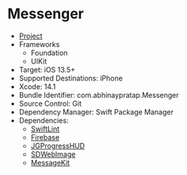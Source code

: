 # Messenger

- [Project](https://github.com/abhinaypratap/Messenger)
- Frameworks
    - Foundation
    - UIKit
- Target: iOS 13.5+
- Supported Destinations: iPhone
- Xcode: 14.1
- Bundle Identifier: com.abhinaypratap.Messenger
- Source Control: Git
- Dependency Manager: Swift Package Manager
- Dependencies:
    - [SwiftLint](https://github.com/realm/SwiftLint)
    - [Firebase](https://github.com/firebase/firebase-ios-sdk)
    - [JGProgressHUD](https://github.com/JonasGessner/JGProgressHUD)
    - [SDWebImage](https://github.com/SDWebImage/SDWebImage)
    - [MessageKit](https://github.com/MessageKit/MessageKit)

